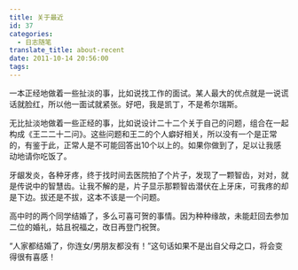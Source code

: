 ```yaml
---
title: 关于最近
id: 37
categories:
  - 日志随笔
translate_title: about-recent
date: 2011-10-14 20:56:00
tags:
---
```


一本正经地做着一些扯淡的事，比如说找工作的面试。某人最大的优点就是一说谎话就脸红，所以他一面试就紧张。好吧，我是凯丁，不是希尔瑞斯。

无比扯淡地做着一些正经的事，比如说设计二十二个关于自己的问题，组合在一起构成《王二二十二问》。这些问题和王二的个人癖好相关，所以没有一个是正常的，有鉴于此，正常人是不可能回答出10个以上的。如果你做到了，足以让我感动地请你吃饭了。

牙龈发炎，各种牙疼，终于找时间去医院拍了个片子，发现了一颗智齿，对对，就是传说中的智慧齿。让我不解的是，片子显示那颗智齿潜伏在上牙床，可我疼的却是下边。拔还是不拔，这本不该是一个问题。

高中时的两个同学结婚了，多么可喜可贺的事情。因为种种缘故，未能赶回去参加二位的婚礼，姑且祝福之，改日再登门祝贺。

“人家都结婚了，你连女/男朋友都没有！”这句话如果不是出自父母之口，将会变得很有喜感！
